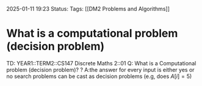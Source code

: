 2025-01-11 19:23
Status: 
Tags: [[DM2 Problems and Algorithms]]
# What is a computational problem (decision problem)

TD: YEAR1::TERM2::CS147 Discrete Maths 2::01 
Q: What is a Computational problem (decision problem)?
?
A:the answer for every input is either yes or no
search problems can be cast as decision problems
(e.g, does $A[i]=5$)
<!--ID: 1736623576546-->
